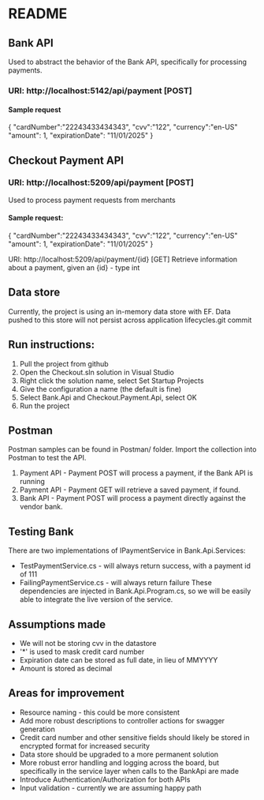 # README

## Bank API

Used to abstract the behavior of the Bank API, specifically for processing payments. 

### URI: http://localhost:5142/api/payment [POST]

#### Sample request
{
 "cardNumber":"22243433434343",
 "cvv":"122",
 "currency":"en-US"
 "amount": 1,
 "expirationDate": "11/01/2025"
}

## Checkout Payment API


### URI: http://localhost:5209/api/payment [POST]
Used to process payment requests from merchants 

#### Sample request:
{
 "cardNumber":"22243433434343",
 "cvv":"122",
 "currency":"en-US"
 "amount": 1,
 "expirationDate": "11/01/2025"
}

URI: http://localhost:5209/api/payment/{id} [GET]
Retrieve information about a payment, given  an {id} - type int


## Data store

Currently, the project is using an in-memory data store with EF. Data pushed to this store will not persist across application lifecycles.git commit

## Run instructions:
1. Pull the project from github
2. Open the Checkout.sln solution in Visual Studio
3. Right click the solution name, select Set Startup Projects
4. Give the configuration a name (the default is fine)
5. Select Bank.Api and Checkout.Payment.Api, select OK 
6. Run the project

## Postman  
Postman samples can be found in Postman/ folder. Import the collection into Postman to test the API.
1. Payment API - Payment POST will process a payment, if the Bank API is running
2. Payment API - Payment GET will retrieve a saved payment, if found.
3. Bank API  - Payment POST will process a payment directly against the vendor bank.

## Testing Bank
There are two implementations of IPaymentService in Bank.Api.Services:
- TestPaymentService.cs - will always return success, with a payment id of 111
- FailingPaymentService.cs - will always return failure
These dependencies are injected in Bank.Api.Program.cs, so we will be easily able to integrate the live version of the service.

## Assumptions made
- We will not be storing cvv in the datastore
- '*' is used to mask credit card number
- Expiration date can be stored as full date, in lieu of MMYYYY
- Amount is stored as decimal

## Areas for improvement
- Resource naming - this could be more consistent
- Add more robust descriptions to controller actions for swagger generation
- Credit card number and other sensitive fields should likely be stored in encrypted format for increased security
- Data store should be upgraded to a more permanent solution
- More robust error handling and logging across the board, but specifically in the service layer when calls to the BankApi are made
- Introduce Authentication/Authorization for both APIs
- Input validation - currently we are assuming happy path

